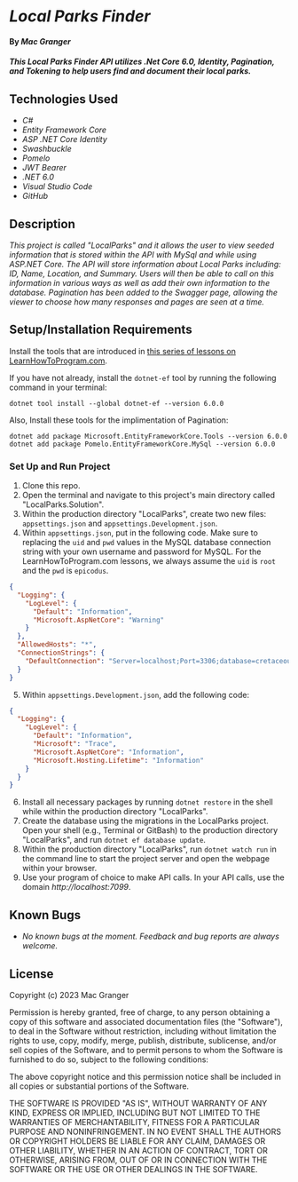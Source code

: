 # _Local Parks Finder_

#### By _**Mac Granger**_

#### _This Local Parks Finder API utilizes .Net Core 6.0, Identity, Pagination, and Tokening to help users find and document their local parks._

## Technologies Used

* _C#_
* _Entity Framework Core_
* _ASP .NET Core Identity_
* _Swashbuckle_
* _Pomelo_
* _JWT Bearer_
* _.NET 6.0_
* _Visual Studio Code_
* _GitHub_

## Description

_This project is called "LocalParks" and it allows the user to view seeded information that is stored within the API with MySql and while using ASP.NET Core. The API will store information about Local Parks including: ID, Name, Location, and Summary. Users will then be able to call on this information in various ways as well as add their own information to the database. Pagination has been added to the Swagger page, allowing the viewer to choose how many responses and pages are seen at a time._

## Setup/Installation Requirements

Install the tools that are introduced in [this series of lessons on LearnHowToProgram.com](https://part-time-evening.learnhowtoprogram.com/c-and-net/building-an-api/adding-a-model-and-database).

If you have not already, install the `dotnet-ef` tool by running the following command in your terminal:

```
dotnet tool install --global dotnet-ef --version 6.0.0
```

Also, Install these tools for the implimentation of Pagination:

```
dotnet add package Microsoft.EntityFrameworkCore.Tools --version 6.0.0
dotnet add package Pomelo.EntityFrameworkCore.MySql --version 6.0.0

```


### Set Up and Run Project

1. Clone this repo.
2. Open the terminal and navigate to this project's main directory called "LocalParks.Solution".
3. Within the production directory "LocalParks", create two new files: `appsettings.json` and `appsettings.Development.json`.
4. Within `appsettings.json`, put in the following code. Make sure to replacing the `uid` and `pwd` values in the MySQL database connection string with your own username and password for MySQL. For the LearnHowToProgram.com lessons, we always assume the `uid` is `root` and the `pwd` is `epicodus`.

```json
{
  "Logging": {
    "LogLevel": {
      "Default": "Information",
      "Microsoft.AspNetCore": "Warning"
    }
  },
  "AllowedHosts": "*",
  "ConnectionStrings": {
    "DefaultConnection": "Server=localhost;Port=3306;database=cretaceous_api;uid=[YOUR_USERNAME];pwd=[YOUR_MYSQL_PASSWORD];"
  }
}
```

5. Within `appsettings.Development.json`, add the following code:

```json
{
  "Logging": {
    "LogLevel": {
      "Default": "Information",
      "Microsoft": "Trace",
      "Microsoft.AspNetCore": "Information",
      "Microsoft.Hosting.Lifetime": "Information"
    }
  }
}
```

6. Install all necessary packages by running `dotnet restore` in the shell while within the production directory "LocalParks".
6. Create the database using the migrations in the LocalParks project. Open your shell (e.g., Terminal or GitBash) to the production directory "LocalParks", and run `dotnet ef database update`. 
7. Within the production directory "LocalParks", run `dotnet watch run` in the command line to start the project server and open the webpage within your browser. 
9. Use your program of choice to make API calls. In your API calls, use the domain _http://localhost:7099_. 

## Known Bugs

* _No known bugs at the moment. Feedback and bug reports are always welcome._

## License

Copyright (c) 2023 Mac Granger

Permission is hereby granted, free of charge, to any person obtaining a copy
of this software and associated documentation files (the "Software"), to deal
in the Software without restriction, including without limitation the rights
to use, copy, modify, merge, publish, distribute, sublicense, and/or sell
copies of the Software, and to permit persons to whom the Software is
furnished to do so, subject to the following conditions:

The above copyright notice and this permission notice shall be included in all
copies or substantial portions of the Software.

THE SOFTWARE IS PROVIDED "AS IS", WITHOUT WARRANTY OF ANY KIND, EXPRESS OR
IMPLIED, INCLUDING BUT NOT LIMITED TO THE WARRANTIES OF MERCHANTABILITY,
FITNESS FOR A PARTICULAR PURPOSE AND NONINFRINGEMENT. IN NO EVENT SHALL THE
AUTHORS OR COPYRIGHT HOLDERS BE LIABLE FOR ANY CLAIM, DAMAGES OR OTHER
LIABILITY, WHETHER IN AN ACTION OF CONTRACT, TORT OR OTHERWISE, ARISING FROM,
OUT OF OR IN CONNECTION WITH THE SOFTWARE OR THE USE OR OTHER DEALINGS IN THE
SOFTWARE.
